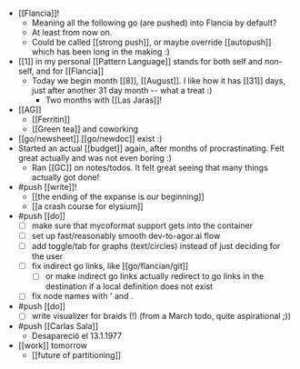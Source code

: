 - [[Flancia]]!
  - Meaning all the following go (are pushed) into Flancia by default?
  - At least from now on.
  - Could be called [[strong push]], or maybe override [[autopush]] which has been long in the making :)
- [[1]] in my personal [[Pattern Language]] stands for both self and non-self, and for [[Flancia]]
  - Today we begin month [[8]], [[August]]. I like how it has [[31]] days, just after another 31 day month -- what a treat :)
    - Two months with [[Las Jaras]]!
- [[AG]]
  - [[Ferritin]]
  - [[Green tea]] and coworking
- [[go/newsheet]] [[go/newdoc]] exist :)
- Started an actual [[budget]] again, after months of procrastinating. Felt great actually and was not even boring :)
  - Ran [[GC]] on notes/todos. It felt great seeing that many things actually got done!
- #push [[write]]!
  - [[the ending of the expanse is our beginning]]
  - [[a crash course for elysium]]
- #push [[do]]
  - [ ] make sure that mycoformat support gets into the container
  - [ ] set up fast/reasonably smooth dev-to-agor.ai flow
  - [ ] add toggle/tab for graphs (text/circles) instead of just deciding for the user
  - [ ] fix indirect go links, like [[go/flancian/git]]
    - [ ] or make indirect go links actually redirect to go links in the destination if a local definition does not exist
  - [ ] fix node names with ' and .
- #push [[do]]
  - [ ] write visualizer for braids (!) (from a March todo, quite aspirational ;))
- #push [[Carlas Sala]]
  - Desapareció el 13.1.1977
- [[work]] tomorrow
  - [[future of partitioning]]
    
